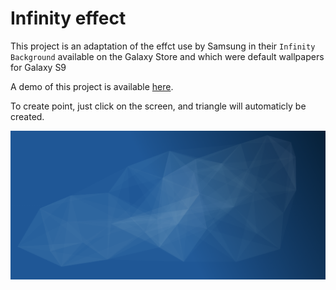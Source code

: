 # Infinity effect

This project is an adaptation of the effct use by Samsung in their `Infinity Background` available on the Galaxy Store and which were default wallpapers for Galaxy S9

A demo of this project is available [here](https://d0rianb.github.io/Infinity-effect/).

To create point, just click on the screen, and triangle will automaticly be created.

![screenshot](docs/images/screenshot-dev-1.png)
